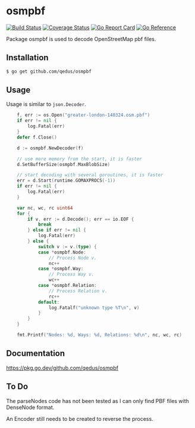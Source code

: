 # osmpbf

[![Build Status](https://github.com/qedus/osmpbf/actions/workflows/go.yml/badge.svg?branch=master)](https://github.com/qedus/osmpbf/actions/workflows/go.yml)
[![Coverage Status](https://coveralls.io/repos/github/qedus/osmpbf/badge.svg?branch=master)](https://coveralls.io/github/qedus/osmpbf?branch=master)
[![Go Report Card](https://goreportcard.com/badge/github.com/qedus/osmpbf)](https://goreportcard.com/report/github.com/qedus/osmpbf)
[![Go Reference](https://pkg.go.dev/badge/github.com/qedus/osmpbf.svg)](https://pkg.go.dev/github.com/qedus/osmpbf)

Package osmpbf is used to decode OpenStreetMap pbf files.

## Installation

```bash
$ go get github.com/qedus/osmpbf
```

## Usage

Usage is similar to `json.Decoder`.

```Go
	f, err := os.Open("greater-london-140324.osm.pbf")
	if err != nil {
		log.Fatal(err)
	}
	defer f.Close()

	d := osmpbf.NewDecoder(f)

	// use more memory from the start, it is faster
	d.SetBufferSize(osmpbf.MaxBlobSize)

	// start decoding with several goroutines, it is faster
	err = d.Start(runtime.GOMAXPROCS(-1))
	if err != nil {
		log.Fatal(err)
	}

	var nc, wc, rc uint64
	for {
		if v, err := d.Decode(); err == io.EOF {
			break
		} else if err != nil {
			log.Fatal(err)
		} else {
			switch v := v.(type) {
			case *osmpbf.Node:
				// Process Node v.
				nc++
			case *osmpbf.Way:
				// Process Way v.
				wc++
			case *osmpbf.Relation:
				// Process Relation v.
				rc++
			default:
				log.Fatalf("unknown type %T\n", v)
			}
		}
	}

	fmt.Printf("Nodes: %d, Ways: %d, Relations: %d\n", nc, wc, rc)
```

## Documentation

https://pkg.go.dev/github.com/qedus/osmpbf

## To Do

The parseNodes code has not been tested as I can only find PBF files with DenseNode format.

An Encoder still needs to be created to reverse the process.
